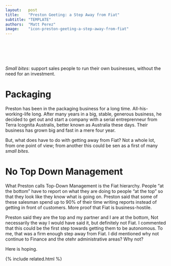 ```yaml
---
layout:   post
title:    "Preston Geeting: a Step Away from Fiat"
subtitle: "TEMPLATE"
authors:  "Matt Perez"
image:    "icon-preston-geeting-a-step-away-from-fiat"
---
```


<div style="display:none;">
 <p><em>Small bites</em>: support sales people to run their own businesses, without the need for an investment.</p>
</div>

<h1>&nbsp;</h1>
 <p><em>Small bites</em>: support sales people to run their own businesses, without the need for an investment.</p>

<h1>Packaging</h1>
 <p>Preston has been in the packaging business for a long time. All-his-working-life long. After many years in a big, stable, generous business, he decided to get out and start a company with a serial entreprenneur from Terra Icognita Australis, better known as Australia these days. Their business has grown big and fast in a mere four year.</p>
 <p>But, what does have to do with getting away from <span class="_paradig">Fiat</span>? Not a whole lot, from one point of view; from another this could be sen as a first of many <em>small bites</em>.</p>

<h1>No Top Down Management</h1>
 <p>What Preston calls Top-Down Management is the <span class="_paradig">Fiat</span> hierarchy. People &ldquo;at the bottom&rdquo; have to report on what they are doing to people &ldquo;at the top&rdquo; so that they look like they know what is going on. Preston said that some of these salesman spend up to 90% of their time writing reports instead of getting in front of customers. More proof that <span class="_paradig">Fiat</span> is business-hostile.</p>
 <p>Preston said <span class="_quotespan">they are the top and my partner and I are at the bottom,</span> Not necessarily the way I would have said it, but definitely not <span class="_paradig">Fiat</span>. I commented that this could be the first step towards getting them to be autonomous. To me, that was a firm enough step away from <span class="_paradig">Fiat</span>. I did mentioned why not continue to Finance and the otehr administrative areas? Why not?</p>
 <p>Here is hoping.</p>

{% include related.html %}